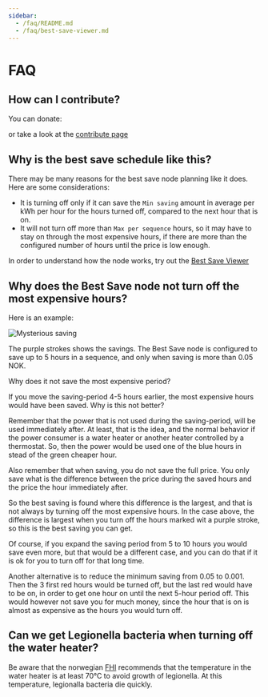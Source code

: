 ```yaml
---
sidebar:
  - /faq/README.md
  - /faq/best-save-viewer.md
---
```


# FAQ

## How can I contribute?

You can donate:

<DonateButtons/>

or take a look at the [contribute page](../contribute/README.md)

## Why is the best save schedule like this?

There may be many reasons for the best save node planning like it does. Here are some considerations:

- It is turning off only if it can save the `Min saving` amount in average per kWh per hour for the hours turned off, compared to the next hour that is on.
- It will not turn off more than `Max per sequence` hours, so it may have to stay on through the most expensive hours, if there are more than the configured number of hours until the price is low enough.

In order to understand how the node works, try out the [Best Save Viewer](./best-save-viewer.md)

## Why does the Best Save node not turn off the most expensive hours?

Here is an example:

![Mysterious saving](../images/mysterious-plan.png)

The purple strokes shows the savings. The Best Save node is configured to save up to 5 hours in a sequence, and only when saving is more than 0.05 NOK.

Why does it not save the most expensive period?

If you move the saving-period 4-5 hours earlier, the most expensive hours would have been saved. Why is this not better?

Remember that the power that is not used during the saving-period, will be used immediately after. At least, that is the idea, and the normal behavior if the power consumer is a water heater or another heater controlled by a thermostat. So, then the power would be used one of the blue hours in stead of the green cheaper hour.

Also remember that when saving, you do not save the full price. You only save what is the difference between the price during the saved hours and the price the hour immediately after.

So the best saving is found where this difference is the largest, and that is not always by turning off the most expensive hours. In the case above, the difference is largest when you turn off the hours marked wit a purple stroke, so this is the best saving you can get.

Of course, if you expand the saving period from 5 to 10 hours you would save even more, but that would be a different case, and you can do that if it is ok for you to turn off for that long time.

Another alternative is to reduce the minimum saving from 0.05 to 0.001. Then the 3 first red hours would be turned off, but the last red would have to be on, in order to get one hour on until the next 5-hour period off. This would however not save you for much money, since the hour that is on is almost as expensive as the hours you would turn off.

## Can we get Legionella bacteria when turning off the water heater?

Be aware that the norwegian [FHI](https://www.fhi.no/nettpub/legionellaveilederen/) recommends that the temperature in the water heater is at least 70°C to avoid growth of legionella. At this temperature, legionalla bacteria die quickly.

###


